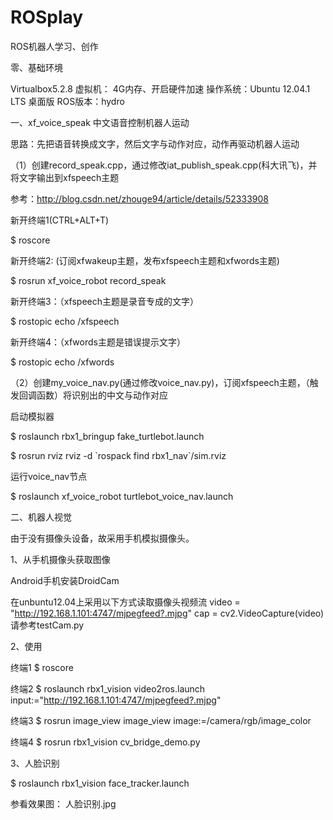 # ROSplay

ROS机器人学习、创作

零、基础环境

Virtualbox5.2.8
虚拟机： 4G内存、开启硬件加速
操作系统：Ubuntu 12.04.1 LTS 桌面版
ROS版本：hydro


一、xf_voice_speak 中文语音控制机器人运动

思路：先把语音转换成文字，然后文字与动作对应，动作再驱动机器人运动

（1）创建record_speak.cpp，通过修改iat_publish_speak.cpp(科大讯飞)，并将文字输出到xfspeech主题

参考：http://blog.csdn.net/zhouge94/article/details/52333908

新开终端1(CTRL+ALT+T)

$ roscore 

新开终端2: (订阅xfwakeup主题，发布xfspeech主题和xfwords主题)

$ rosrun xf_voice_robot record_speak

新开终端3：（xfspeech主题是录音专成的文字）

$ rostopic echo /xfspeech

新开终端4：（xfwords主题是错误提示文字）

$ rostopic echo /xfwords

（2）创建my_voice_nav.py(通过修改voice_nav.py)，订阅xfspeech主题，（触发回调函数）将识别出的中文与动作对应

启动模拟器

$ roslaunch rbx1_bringup fake_turtlebot.launch

$ rosrun rviz rviz -d \`rospack find rbx1_nav\`/sim.rviz

运行voice_nav节点

$ roslaunch xf_voice_robot turtlebot_voice_nav.launch

二、机器人视觉

由于没有摄像头设备，故采用手机模拟摄像头。

1、从手机摄像头获取图像

Android手机安装DroidCam

在unbuntu12.04上采用以下方式读取摄像头视频流
video = "http://192.168.1.101:4747/mjpegfeed?.mjpg"
cap = cv2.VideoCapture(video)
请参考testCam.py
   
2、使用

终端1
$ roscore

终端2
$ roslaunch rbx1_vision video2ros.launch input:="http://192.168.1.101:4747/mjpegfeed?.mjpg"

终端3
$ rosrun image_view image_view image:=/camera/rgb/image_color

终端4
$ rosrun rbx1_vision cv_bridge_demo.py


3、人脸识别

$ roslaunch rbx1_vision face_tracker.launch

参看效果图： 人脸识别.jpg 
